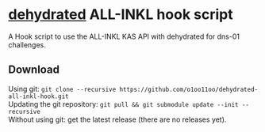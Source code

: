 # [dehydrated](https://github.com/lukas2511/dehydrated) ALL-INKL hook script
A Hook script to use the ALL-INKL KAS API with dehydrated for dns-01 challenges.

## Download
Using git: `git clone --recursive https://github.com/o1oo11oo/dehydrated-all-inkl-hook.git`  
Updating the git repository: `git pull && git submodule update --init --recursive`  
Without using git: get the latest release (there are no releases yet).

